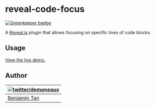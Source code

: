 # reveal-code-focus

[![Greenkeeper badge](https://badges.greenkeeper.io/demoneaux/reveal-code-focus.svg)](https://greenkeeper.io/)

A [Reveal.js](https://github.com/hakimel/reveal.js) plugin that allows focusing on specific lines of code blocks.

## Usage

[View the live demo.](https://demoneaux.github.io/reveal-code-focus/)

## Author

| [![twitter/demoneaux](http://gravatar.com/avatar/029b19dba521584d83398ada3ecf6131?s=70)](https://twitter.com/demoneaux "Follow @demoneaux on Twitter") |
|---|
| [Benjamin Tan](http://demoneaux.github.io/) |
